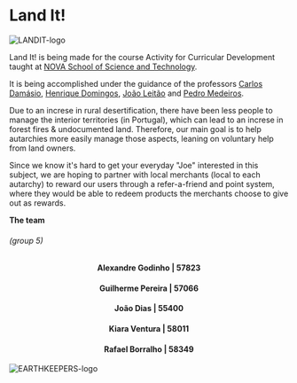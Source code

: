 # Land It!

![LANDIT-logo](https://user-images.githubusercontent.com/57989060/168095812-918141e8-4b1e-4a69-95fd-6de7d330c3ed.png)

Land It! is being made for the course Activity for Curricular Development taught at [NOVA School of Science and Technology](https://www.fct.unl.pt/en).

It is being accomplished under the guidance of the professors [Carlos Damásio](https://www.di.fct.unl.pt/pessoas/docentes/carlos-augusto-isaac-pilo-viegas-damasio), [Henrique Domingos](https://www.di.fct.unl.pt/pessoas/docentes/henrique-joao-lopes-domingos), [João Leitão](https://www.di.fct.unl.pt/pessoas/docentes/joao-leitao) and [Pedro Medeiros](https://www.di.fct.unl.pt/pessoas/docentes/pedro-abilio-duarte-de-medeiros).

Due to an increse in rural desertification, there have been less people to manage the interior territories (in Portugal), which can lead to an increse in forest fires  & undocumented land. Therefore, our main goal is to help autarchies more easily manage those aspects, leaning on voluntary help from land owners.

Since we know it's hard to get your everyday "Joe" interested in this subject, we are hoping to partner with local merchants (local to each autarchy) to reward our users through a refer-a-friend and point system, where they would be able to redeem products the merchants choose to give out as rewards.

**The team**
<h6>(group 5)</h6>
<h4 align="center">Alexandre Godinho | 57823</h4>
<h4 align="center">Guilherme Pereira | 57066</h4>
<h4 align="center">João Dias | 55400</h4>
<h4 align="center">Kiara Ventura | 58011</h4>
<h4 align="center">Rafael Borralho | 58349</h4>

![EARTHKEEPERS-logo](https://user-images.githubusercontent.com/57989060/168096189-e883b0e9-37da-4db1-9e26-a2bee71de8b7.png)


